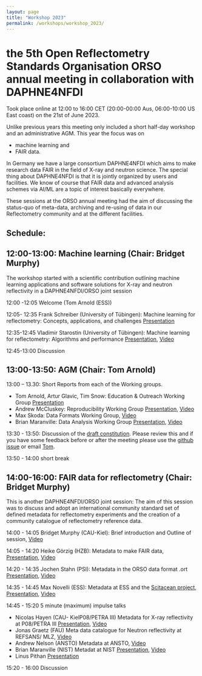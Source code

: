```yaml
---
layout: page
title: "Workshop 2023"
permalink: /workshops/workshop_2023/
---
```



# the 5th Open Reflectometry Standards Organisation ORSO annual meeting in collaboration with DAPHNE4NFDI
Took place online at 12:00 to 16:00 CET (20:00-00:00 Aus, 06:00-10:00 US East coast) on the 21st of June 2023. 

Unlike previous years this meeting only included a short half-day workshop and an administrative AGM.
This year the focus was on
* machine learning and 
* FAIR data. 

In Germany we have a large consortium DAPHNE4NFDI which aims to make research data FAIR in the field of X-ray and neutron science. The special thing about DAPHNE4NFDI is that it is jointly organized by users and facilities.  We know of course that FAIR data and advanced analysis schemes via AI/ML are a topic of interest basically everywhere. 

These sessions at the ORSO annual meeting had the aim of discussing the status-quo of meta-data, archiving and re-using of data in our Reflectometry community and at the different facilities. 

## Schedule:

## 12:00-13:00: Machine learning (Chair: Bridget Murphy)
The workshop started with a scientific contribution outlining machine learning applications and software solutions for X-ray and neutron reflectivity in a DAPHNE4NFDI/ORSO joint session

12:00 -12:05 Welcome (Tom Arnold (ESS))

12:05- 12:35 Frank Schreiber  (University of Tübingen): Machine learning for reflectometry: Concepts, applications, and challenges [Presentation](https://github.com/reflectivity/reflectivity.github.io/blob/6cbda5ae164a7bb034c4a7c372785b5c2c709bab/workshops/workshop_2023/ORSO-ML-FrankSchreiber-version-2023-06-21-for-website.pdf)

12:35-12:45 Vladimir Starostin  (University of Tübingen): Machine learning for reflectometry: Algorithms and performance [Presentation](https://github.com/reflectivity/reflectivity.github.io/blob/6cbda5ae164a7bb034c4a7c372785b5c2c709bab/workshops/workshop_2023/ORSO-ML-VladimirStarostin-version-2023-06-21-for-website.pdf), [Video](https://youtu.be/FavK0QAlM7U)

12:45-13:00  Discussion

## 13:00-13:50: AGM (Chair: Tom Arnold)
13:00 – 13.30: Short Reports from each of the Working groups.
* Tom Arnold, Artur Glavic, Tim Snow: Education & Outreach Working Group [Presentation]([workshops/workshop_2023/EnOWG.pdf](https://github.com/reflectivity/reflectivity.github.io/blob/593b6828283d33cd74ca6c5d4a36b56c2478d96f/workshops/workshop_2023/EnOWG.pdf))
* Andrew McCluskey: Reproducibility Working Group [Presentation](https://github.com/reflectivity/reflectivity.github.io/blob/6cbda5ae164a7bb034c4a7c372785b5c2c709bab/workshops/workshop_2023/ORSO_AGM.pdf), [Video](https://youtu.be/zCpgjkzTl2s)
* Max Skoda: Data Formats Working Group, [Video](https://youtu.be/KfJKZA39qiI)
* Brian Maranville: Data Analysis Working Group [Presentation](https://github.com/reflectivity/reflectivity.github.io/blob/593b6828283d33cd74ca6c5d4a36b56c2478d96f/workshops/workshop_2023/ORSO%20Analysis%20Report%20AGM%202023.pdf), [Video](https://youtu.be/_6H7KTV2OOI)

13:30 - 13:50: Discussion of the [draft constitution](https://www.reflectometry.org/what_is_orso/ORSO_constitution). Please review this and if you have some feedback before or after the meeting please use the [github issue](https://github.com/reflectivity/edu_outreach/issues/41) or email [Tom](mailto:tom.arnold@ess.eu).

13:50 - 14:00  short break

## 14:00-16:00: FAIR data for reflectometry (Chair: Bridget Murphy)
This is another DAPHNE4NFDI/ORSO joint session:
The aim of this session was to discuss and adopt an international community standard set of defined metadata for reflectometry experiments and the creation of a community catalogue of reflectometry reference data.

14:00 - 14:05 	Bridget Murphy (CAU-Kiel): Brief introduction and Outline of session, [Video](https://youtu.be/pMkC0F3jmJ8)

14:05 - 14:20  	Heike Görzig (HZB): Metadata to make FAIR data, [Presentation](https://github.com/reflectivity/reflectivity.github.io/blob/b17d062091a5c0ab98245bc093cf65e4310ff1c6/workshops/workshop_2023/20230621-ORSO-ExPaNDS-metadata-framework.pdf), [Video](https://youtu.be/LzrBDuM4lGw)

14:20 - 14:35   Jochen Stahn (PSI): Metadata in the ORSO data format .ort [Presentation](https://github.com/reflectivity/reflectivity.github.io/blob/593b6828283d33cd74ca6c5d4a36b56c2478d96f/workshops/workshop_2023/FAIR_ort.pdf), [Video](https://youtu.be/gpXm3R3MLho)

14:35 - 14:45   Max Novelli (ESS): Metadata at ESS and the [Scitacean project](https://scicatproject.github.io/scitacean/), [Presentation](https://github.com/reflectivity/reflectivity.github.io/blob/593b6828283d33cd74ca6c5d4a36b56c2478d96f/workshops/workshop_2023/Metdata_data_at_ESS_ORSO_20230621.pdf), [Video](https://youtu.be/8kuEdIaZ3G8)

14:45 - 15:20 5 minute (maximum) impulse talks 
* Nicolas Hayen  (CAU- KielP08/PETRA III) 		Metadata for X-ray reflectivity at P08/PETRA III [Presentation](https://github.com/reflectivity/reflectivity.github.io/blob/593b6828283d33cd74ca6c5d4a36b56c2478d96f/workshops/workshop_2023/ORSO_Annual_Jun2023_NHayen.pdf), [Video](https://youtu.be/UxlIPjPTmRg)
* Jonas Graetz (FAU) 			Meta data catalogue for Neutron reflectivity at REFSANS/ MLZ, [Video](https://youtu.be/2Ra08Qiub5Q)
* Andrew Nelson (ANSTO)   Metadata at ANSTO, [Video](https://youtu.be/S9rmS1M-AeM)
* Brian Maranville (NIST)  Metadat at NIST [Presentation](https://github.com/reflectivity/reflectivity.github.io/blob/593b6828283d33cd74ca6c5d4a36b56c2478d96f/workshops/workshop_2023/ORSO%20NeXus.pdf), [Video](https://youtu.be/OFupD5PBNXE)
* Linus Pithan [Presentation](https://github.com/reflectivity/reflectivity.github.io/blob/593b6828283d33cd74ca6c5d4a36b56c2478d96f/workshops/workshop_2023/orso_scicat.pdf)


15:20 - 16:00 Discussion

